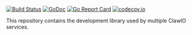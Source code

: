 [![Build Status](https://drone.io/github.com/clawio/sdk/status.png)](https://drone.io/github.com/clawio/sdk/latest)
[![GoDoc](https://godoc.org/github.com/clawio/sdk?status.svg)](https://godoc.org/github.com/clawio/sdk)
[![Go Report Card](https://goreportcard.com/badge/github.com/clawio/sdk)](https://goreportcard.com/report/github.com/clawio/sdk)
[![codecov.io](https://codecov.io/github/clawio/sdk/coverage.svg?branch=master)](https://codecov.io/github/clawio/sdk?branch=master)

This repository contains the development library used by multiple ClawIO services.
